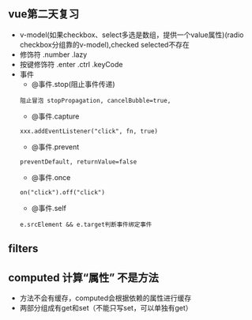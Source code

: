 ## vue第二天复习
- v-model(如果checkbox、select多选是数组，提供一个value属性)(radio checkbox分组靠的v-model),checked selected不存在
- 修饰符 .number .lazy
- 按键修饰符 .enter .ctrl .keyCode
- 事件
    - @事件.stop(阻止事件传递)
    ```
    阻止冒泡 stopPropagation, cancelBubble=true, 
    ```
    - @事件.capture
    ```
    xxx.addEventListener("click", fn, true)
    ```
    - @事件.prevent
    ```
    preventDefault, returnValue=false
    ```
    - @事件.once
    ```
    on("click").off("click")
    ```
    - @事件.self
    ```
    e.srcElement && e.target判断事件绑定事件
    ```
## filters

## computed 计算“属性” 不是方法
- 方法不会有缓存，computed会根据依赖的属性进行缓存
- 两部分组成有get和set（不能只写set，可以单独有get）


